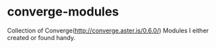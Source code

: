 # converge-modules

Collection of Converge(http://converge.aster.is/0.6.0/) Modules I either created or found handy.
